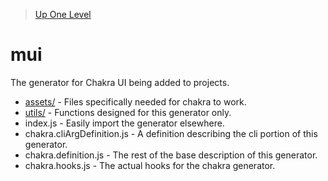 > [Up One Level](../readme.md)

# mui

The generator for Chakra UI being added to projects.

- [assets/](assets/readme.md) - Files specifically needed for chakra to work.
- [utils/](utils/readme.md) - Functions designed for this generator only.
- index.js - Easily import the generator elsewhere.
- chakra.cliArgDefinition.js - A definition describing the cli portion of this generator.
- chakra.definition.js - The rest of the base description of this generator.
- chakra.hooks.js - The actual hooks for the chakra generator.
